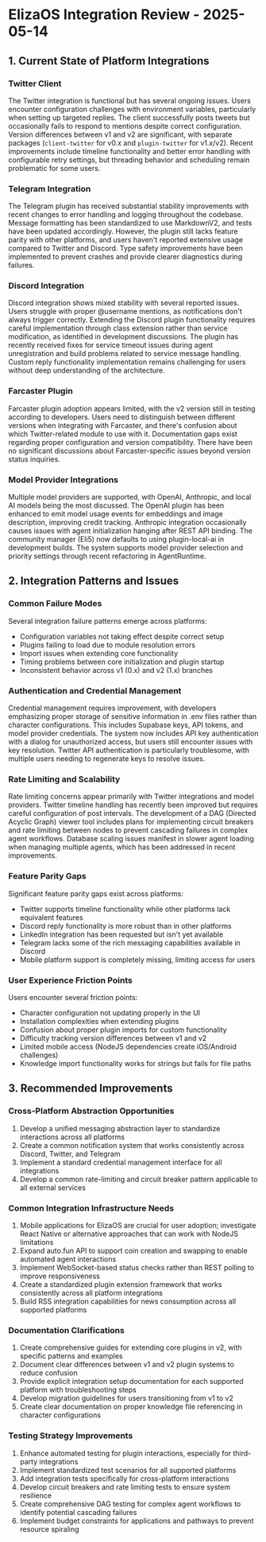 # ElizaOS Integration Review - 2025-05-14

## 1. Current State of Platform Integrations

### Twitter Client
The Twitter integration is functional but has several ongoing issues. Users encounter configuration challenges with environment variables, particularly when setting up targeted replies. The client successfully posts tweets but occasionally fails to respond to mentions despite correct configuration. Version differences between v1 and v2 are significant, with separate packages (`client-twitter` for v0.x and `plugin-twitter` for v1.x/v2). Recent improvements include timeline functionality and better error handling with configurable retry settings, but threading behavior and scheduling remain problematic for some users.

### Telegram Integration
The Telegram plugin has received substantial stability improvements with recent changes to error handling and logging throughout the codebase. Message formatting has been standardized to use MarkdownV2, and tests have been updated accordingly. However, the plugin still lacks feature parity with other platforms, and users haven't reported extensive usage compared to Twitter and Discord. Type safety improvements have been implemented to prevent crashes and provide clearer diagnostics during failures.

### Discord Integration
Discord integration shows mixed stability with several reported issues. Users struggle with proper @username mentions, as notifications don't always trigger correctly. Extending the Discord plugin functionality requires careful implementation through class extension rather than service modification, as identified in development discussions. The plugin has recently received fixes for service timeout issues during agent unregistration and build problems related to service message handling. Custom reply functionality implementation remains challenging for users without deep understanding of the architecture.

### Farcaster Plugin
Farcaster plugin adoption appears limited, with the v2 version still in testing according to developers. Users need to distinguish between different versions when integrating with Farcaster, and there's confusion about which Twitter-related module to use with it. Documentation gaps exist regarding proper configuration and version compatibility. There have been no significant discussions about Farcaster-specific issues beyond version status inquiries.

### Model Provider Integrations
Multiple model providers are supported, with OpenAI, Anthropic, and local AI models being the most discussed. The OpenAI plugin has been enhanced to emit model usage events for embeddings and image description, improving credit tracking. Anthropic integration occasionally causes issues with agent initialization hanging after REST API binding. The community manager (Eli5) now defaults to using plugin-local-ai in development builds. The system supports model provider selection and priority settings through recent refactoring in AgentRuntime.

## 2. Integration Patterns and Issues

### Common Failure Modes
Several integration failure patterns emerge across platforms:
- Configuration variables not taking effect despite correct setup
- Plugins failing to load due to module resolution errors
- Import issues when extending core functionality
- Timing problems between core initialization and plugin startup
- Inconsistent behavior across v1 (0.x) and v2 (1.x) branches

### Authentication and Credential Management
Credential management requires improvement, with developers emphasizing proper storage of sensitive information in .env files rather than character configurations. This includes Supabase keys, API tokens, and model provider credentials. The system now includes API key authentication with a dialog for unauthorized access, but users still encounter issues with key resolution. Twitter API authentication is particularly troublesome, with multiple users needing to regenerate keys to resolve issues.

### Rate Limiting and Scalability
Rate limiting concerns appear primarily with Twitter integrations and model providers. Twitter timeline handling has recently been improved but requires careful configuration of post intervals. The development of a DAG (Directed Acyclic Graph) viewer tool includes plans for implementing circuit breakers and rate limiting between nodes to prevent cascading failures in complex agent workflows. Database scaling issues manifest in slower agent loading when managing multiple agents, which has been addressed in recent improvements.

### Feature Parity Gaps
Significant feature parity gaps exist across platforms:
- Twitter supports timeline functionality while other platforms lack equivalent features
- Discord reply functionality is more robust than in other platforms
- LinkedIn integration has been requested but isn't yet available
- Telegram lacks some of the rich messaging capabilities available in Discord
- Mobile platform support is completely missing, limiting access for users

### User Experience Friction Points
Users encounter several friction points:
- Character configuration not updating properly in the UI
- Installation complexities when extending plugins
- Confusion about proper plugin imports for custom functionality
- Difficulty tracking version differences between v1 and v2
- Limited mobile access (NodeJS dependencies create iOS/Android challenges)
- Knowledge import functionality works for strings but fails for file paths

## 3. Recommended Improvements

### Cross-Platform Abstraction Opportunities
1. Develop a unified messaging abstraction layer to standardize interactions across all platforms
2. Create a common notification system that works consistently across Discord, Twitter, and Telegram
3. Implement a standard credential management interface for all integrations
4. Develop a common rate-limiting and circuit breaker pattern applicable to all external services

### Common Integration Infrastructure Needs
1. Mobile applications for ElizaOS are crucial for user adoption; investigate React Native or alternative approaches that can work with NodeJS limitations
2. Expand auto.fun API to support coin creation and swapping to enable automated agent interactions
3. Implement WebSocket-based status checks rather than REST polling to improve responsiveness
4. Create a standardized plugin extension framework that works consistently across all platform integrations
5. Build RSS integration capabilities for news consumption across all supported platforms

### Documentation Clarifications
1. Create comprehensive guides for extending core plugins in v2, with specific patterns and examples
2. Document clear differences between v1 and v2 plugin systems to reduce confusion
3. Provide explicit integration setup documentation for each supported platform with troubleshooting steps
4. Develop migration guidelines for users transitioning from v1 to v2
5. Create clear documentation on proper knowledge file referencing in character configurations

### Testing Strategy Improvements
1. Enhance automated testing for plugin interactions, especially for third-party integrations
2. Implement standardized test scenarios for all supported platforms
3. Add integration tests specifically for cross-platform interactions
4. Develop circuit breakers and rate limiting tests to ensure system resilience
5. Create comprehensive DAG testing for complex agent workflows to identify potential cascading failures
6. Implement budget constraints for applications and pathways to prevent resource spiraling